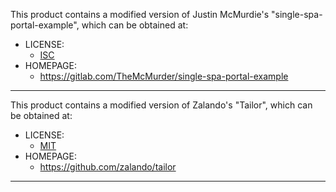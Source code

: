 This product contains a modified version of Justin McMurdie's "single-spa-portal-example", 
which can be obtained at:
  * LICENSE:
    * [ISC](https://gitlab.com/TheMcMurder/single-spa-portal-example/blob/master/package.json)
  * HOMEPAGE:
    * https://gitlab.com/TheMcMurder/single-spa-portal-example

-------------------------------------------------------------------------------

This product contains a modified version of Zalando's "Tailor", 
which can be obtained at:
  * LICENSE:
    * [MIT](https://github.com/zalando/tailor/blob/master/LICENSE)
  * HOMEPAGE:
    * https://github.com/zalando/tailor

-------------------------------------------------------------------------------